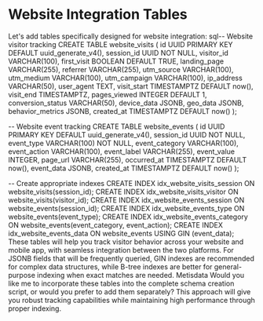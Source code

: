 # Website Integration Tables

Let's add tables specifically designed for website integration:
sql-- Website visitor tracking
CREATE TABLE website_visits (
id UUID PRIMARY KEY DEFAULT uuid_generate_v4(),
session_id UUID NOT NULL,
visitor_id VARCHAR(100),
first_visit BOOLEAN DEFAULT TRUE,
landing_page VARCHAR(255),
referrer VARCHAR(255),
utm_source VARCHAR(100),
utm_medium VARCHAR(100),
utm_campaign VARCHAR(100),
ip_address VARCHAR(50),
user_agent TEXT,
visit_start TIMESTAMPTZ DEFAULT now(),
visit_end TIMESTAMPTZ,
pages_viewed INTEGER DEFAULT 1,
conversion_status VARCHAR(50),
device_data JSONB,
geo_data JSONB,
behavior_metrics JSONB,
created_at TIMESTAMPTZ DEFAULT now()
);

-- Website event tracking
CREATE TABLE website_events (
id UUID PRIMARY KEY DEFAULT uuid_generate_v4(),
session_id UUID NOT NULL,
event_type VARCHAR(100) NOT NULL,
event_category VARCHAR(100),
event_action VARCHAR(100),
event_label VARCHAR(255),
event_value INTEGER,
page_url VARCHAR(255),
occurred_at TIMESTAMPTZ DEFAULT now(),
event_data JSONB,
created_at TIMESTAMPTZ DEFAULT now()
);

-- Create appropriate indexes
CREATE INDEX idx_website_visits_session ON website_visits(session_id);
CREATE INDEX idx_website_visits_visitor ON website_visits(visitor_id);
CREATE INDEX idx_website_events_session ON website_events(session_id);
CREATE INDEX idx_website_events_type ON website_events(event_type);
CREATE INDEX idx_website_events_category ON website_events(event_category, event_action);
CREATE INDEX idx_website_events_data ON website_events USING GIN (event_data);
These tables will help you track visitor behavior across your website and mobile app, with seamless integration between the two platforms.
For JSONB fields that will be frequently queried, GIN indexes are recommended for complex data structures, while B-tree indexes are better for general-purpose indexing when exact matches are needed. Metisdata
Would you like me to incorporate these tables into the complete schema creation script, or would you prefer to add them separately? This approach will give you robust tracking capabilities while maintaining high performance through proper indexing.
